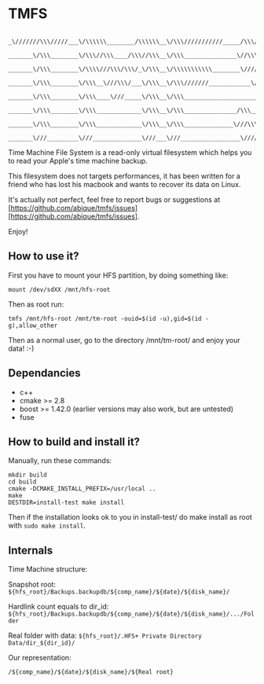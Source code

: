 TMFS
====

```__/\\\\\\\\\\\\\\\___/\\\\____________/\\\\___/\\\\\\\\\\\\\\\______/\\\\\\\\\\\___
 _\///////\\\/////___\/\\\\\\________/\\\\\\__\/\\\///////////_____/\\\/////////\\\_
  _______\/\\\________\/\\\//\\\____/\\\//\\\__\/\\\_______________\//\\\______\///__
   _______\/\\\________\/\\\\///\\\/\\\/_\/\\\__\/\\\\\\\\\\\________\////\\\_________
    _______\/\\\________\/\\\__\///\\\/___\/\\\__\/\\\///////____________\////\\\______
     _______\/\\\________\/\\\____\///_____\/\\\__\/\\\______________________\////\\\___
      _______\/\\\________\/\\\_____________\/\\\__\/\\\_______________/\\\______\//\\\__
       _______\/\\\________\/\\\_____________\/\\\__\/\\\______________\///\\\\\\\\\\\/___
        _______\///_________\///______________\///___\///_________________\///////////_____
```

Time Machine File System is a read-only virtual filesystem which helps you to read your Apple's time machine backup.

This filesystem does not targets performances, it has been written for a friend who has lost his macbook and wants to recover its data on Linux.

It's actually not perfect, feel free to report bugs or suggestions at [https://github.com/abique/tmfs/issues][https://github.com/abique/tmfs/issues].

Enjoy!

How to use it?
--------------

First you have to mount your HFS partition, by doing something like:

`mount /dev/sdXX /mnt/hfs-root`

Then as root run:

`tmfs /mnt/hfs-root /mnt/tm-root -ouid=$(id -u),gid=$(id -g),allow_other`

Then as a normal user, go to the directory /mnt/tm-root/ and enjoy your data! :-)

Dependancies
------------

 - c++
 - cmake >= 2.8
 - boost >= 1.42.0 (earlier versions may also work, but are untested)
 - fuse

How to build and install it?
----------------------------

Manually, run these commands:

```
mkdir build
cd build
cmake -DCMAKE_INSTALL_PREFIX=/usr/local ..
make
DESTDIR=install-test make install
```

Then if the installation looks ok to you in install-test/ do make install as root with `sudo make install`.

Internals
---------

Time Machine structure:

Snapshot root: `${hfs_root}/Backups.backupdb/${comp_name}/${date}/${disk_name}/`

Hardlink count equals to dir_id: `${hfs_root}/Backups.backupdb/${comp_name}/${date}/${disk_name}/.../Folder`

Real folder with data: `${hfs_root}/.HFS+ Private Directory Data/dir_${dir_id}/`

Our representation:

`/${comp_name}/${date}/${disk_name}/${Real root}`
